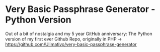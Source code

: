 # Very Basic Passphrase Generator - Python Version

Out of a bit of nostalgia and my 5 year GitHub anniversary:
The Python version of my first ever Github Repo, originally in PHP -> <https://github.com/Ulimativo/very-basic-passphrase-generator>
